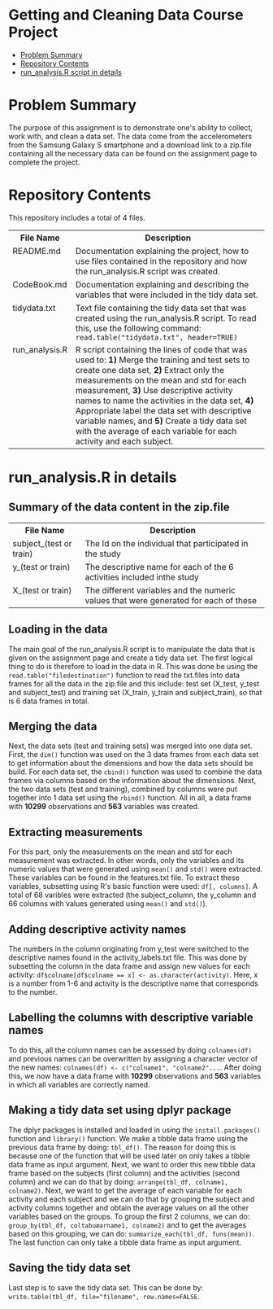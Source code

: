 # Getting and Cleaning Data Course Project
* [Problem Summary](#summary)
* [Repository Contents](#contents)
* [run_analysis.R script in details](#script)

<h1 id=summary>Problem Summary </h1>
The purpose of this assignment is to demonstrate one's ability to collect, work with, and clean a data set.
The data come from the accelerometers from the Samsung Galaxy S smartphone and a download link to a zip.file containing all the necessary data can be found on the assignment page to complete the project. 

<h1 id=contents>Repository Contents</h1>
This repository includes a total of 4 files.

<table>
<tr><th>File Name</th><th>Description</th></tr>
<tr><td valign=top>README.md</td><td>Documentation explaining the project, how to use files contained in the repository and how the run_analysis.R script was created.</td></tr>
<tr><td valign=top>CodeBook.md</td><td>Documentation explaining and describing the variables that were included in the tidy data set.</td></tr>
<tr><td valign=top>tidydata.txt</td><td>Text file containing the tidy data set that was created using the run_analysis.R script. To read this, use the following command: <code>read.table("tidydata.txt", header=TRUE)</code></td></tr>
<tr><td valign=top>run_analysis.R</td><td>R script containing the lines of code that was used to: <b>1)</b> Merge the training and test sets to create one data set, <b>2)</b> Extract only the measurements on the mean and std for each measurement, <b>3)</b> Use descriptive activity names to name the activities in the data set, <b>4)</b> Appropriate label the data set with descriptive variable names, and <b>5)</b> Create a tidy data set with the average of each variable for each activity and each subject.</tr>
</table>

<h1 id=script>run_analysis.R in details</h1>
<h2>Summary of the data content in the zip.file</h2>
<table>
  <tr><th>File Name</th><th>Description</th></tr>
  <tr><td valign=top>subject_(test or train)</td><td>The Id on the individual that participated in the study</td></tr>
  <tr><td valign=top>y_(test or train)</td><td>The descriptive name for each of the 6 activities included inthe study</td></tr>
  <tr><td valign=top>X_(test or train)</td><td>The different variables and the numeric values that were generated for each of these</td></tr>
<table>
<h2>Loading in the data</h2>
The main goal of the run_analysis.R script is to manipulate the data that is given on the assignment page and create a tidy data set. The first logical thing to do is therefore to load in the data in R. This was done be using the <code>read.table("filedestination")</code> function to read the txt.files into data frames for all the data in the zip.file and this include: test set (X_test, y_test and subject_test) and training set (X_train, y_train and subject_train), so that is 6 data frames in total.
<h2>Merging the data</h2>
Next, the data sets (test and training sets) was merged into one data set. First, the <code>dim()</code> function was used on the 3 data frames from each data set to get information about the dimensions and how the data sets should be build. For each data set, the <code>cbind()</code> function was used to combine the data frames via columns based on the information about the dimensions. Next, the two data sets (test and training), combined by columns were put together into 1 data set using the <code>rbind()</code> function. All in all, a data frame with <b>10299</b> observations and <b>563</b> variables was created.
<h2>Extracting measurements</h2>
For this part, only the measurements on the mean and std for each measurement was extracted. In other words, only the variables and its numeric values that were generated using <code>mean()</code> and <code>std()</code> were extracted. These variables can be found in the features.txt file. To extract these variables, subsetting using R's basic function were used: <code>df[, columns]</code>. A total of 68 varibles were extracted (the subject_column, the y_column and 66 columns with values generated using <code>mean()</code> and <code>std()</code>).       
<h2>Adding descriptive activity names</h2>
The numbers in the column originating from y_test were switched to the descriptive names found in the activity_labels.txt file. This was done by subsetting the column in the data frame and assign new values for each activity: <code>df$colname[df$colname == x] <- as.character(activity)</code>. Here, x is a number from 1-6 and activity is the descriptive name that corresponds to the number.
<h2>Labelling the columns with descriptive variable names</h2>
To do this, all the column names can be assessed by doing <code>colnames(df)</code> and previous names can be overwritten by assigning a character vector of the new names: <code>colnames(df) <- c("colname1", "colname2"...</code>. After doing this, we now have a data frame with <b>10299</b> observations and <b>563</b> variables in which all variables are correctly named.
<h2>Making a tidy data set using dplyr package</h2>
The dplyr packages is installed and loaded in using the <code>install.packages()</code> function and <code>library()</code> function.
We make a tibble data frame using the previous data frame by doing: <code>tbl_df()</code>. The reason for doing this is because one of the function that will be used later on only takes a tibble data frame as input argument.
Next, we want to order this new tibble data frame based on the subjects (first column) and the activities (second column) and we can do that by doing: <code>arrange(tbl_df, colname1, colname2)</code>.
Next, we want to get the average of each variable for each activity and each subject and we can do that by grouping the subject and activity columns together and obtain the average values on all the other variables based on the groups. To group the first 2 columns, we can do: <code>group_by(tbl_df, coltabuæarname1, colname2)</code> and to get the averages based on this grouping, we can do: <code>summarize_each(tbl_df, funs(mean))</code>. The last function can only take a tibble data frame as input argument.
<h2>Saving the tidy data set</h2>
Last step is to save the tidy data set. This can be done by: <code>write.table(tbl_df, file="filename", row.names=FALSE</code>. 
  
  
  
  
  










